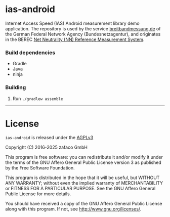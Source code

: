 # ias-android #

Internet Access Speed (IAS) Android measurement library demo application. The repository is used by the service [breitbandmessung.de](https://breitbandmessung.de) of the German Federal Network Agency (Bundesnetzagentur), and originates in the BEREC [Net Neutrality (NN) Reference Measurement System](https://github.com/net-neutrality-tools/nntool).

### Build dependencies ###

* Gradle
* Java
* ninja


### Building ###

1. Run `./gradlew assemble`

---------------

# License #

`ias-android` is released under the [AGPLv3](https://www.gnu.org/licenses/agpl-3.0.txt)

Copyright (C) 2016-2025 zafaco GmbH

This program is free software: you can redistribute it and/or modify
it under the terms of the GNU Affero General Public License version 3
as published by the Free Software Foundation.

This program is distributed in the hope that it will be useful,
but WITHOUT ANY WARRANTY; without even the implied warranty of
MERCHANTABILITY or FITNESS FOR A PARTICULAR PURPOSE.  See the
GNU Affero General Public License for more details.

You should have received a copy of the GNU Affero General Public License
along with this program.  If not, see <http://www.gnu.org/licenses/>.